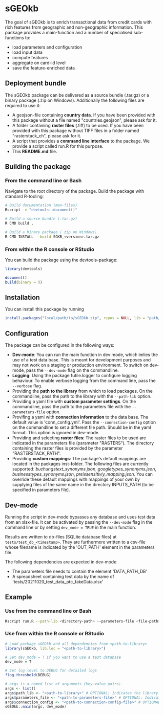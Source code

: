
# sGEOkb

The goal of sGEOkb is to enrich transactional data from credit cards with rich features from geographic and non-geographic information. This package
provides a main-function and a number of specialised sub-functions to:

- load parameters and configuration
- load input data
- compute features
- aggregate on card-id level
- save the feature-enriched data

## Deployment bundle

The sGEOkb package can be delivered as a source bundle (.tar.gz) or a binary package (.zip on Windows). Additionally the following files are required to use it:

- A geojson-file containing **country data**. If you have been provided with this package without a file named "countries.geojson", please ask for it.
- A folder containing **raster files** (.tiff) to be used. If you have been provided with this package without TIFF files in a folder named "rasterstack_ch", please ask for it.
- A script that provides a **command line interface** to the package. We provide a script called run.R for this purpose.
- This **README.md** file.

## Building the package

### From the command line or Bash

Navigate to the root directory of the package. Build the package with standard R-tooling:

``` bash
# Build documentation (man-files)
Rscript -e "devtools::document()"

# Build a source bundle (.tar.gz)
R CMD build .

# Build a binary package (.zip on Windows)
R CMD INSTALL --build SGKB_<version>.tar.gz
```

### From within the R console or RStudio

You can build the package using the devtools-package:

``` r
library(devtools)

document()
build(binary = T)
```

## Installation

You can install this package by running

``` r
install.packages("local/path/to/sGEOkb.zip", repos = NULL, lib = "path/to/library")
```

## Configuration

The package can be configured in the following ways:

- **Dev-mode**: You can run the main function in dev mode, which imlies the use of a test data base. This is meant for development purposes and may not work
on a staging or production environment. To switch on dev-mode, pass the
`--dev-mode` flag on the commandline.
- **Logging**: Using the package futile.logger to configure logging behaviour. To enable verbose logging from the command line, pass the `--verbose` flag.
- Providing the **path to the library** from which to load packages. On the commandline,
pass the path to the library with the `--path-lib` option.
- Providing a yaml file with **custom parameter settings**. On the commandline, pass the
path to the parameters file with the `--parameters-file` option.
- Provifing a yaml with **connection information** to the data base. The default value is 'conn_config.yml'. Pass the `--connection-config` option on the commandline to set a different file path. Should be in the yaml format. This option is ignored in dev-mode.
- Providing and selecting **raster files**: The raster files to be used are indicated in the
parameters file (parameter "RASTERS"). The directory containing the raster files is provided by the parameter "RASTERSTACK_PATH". 
- Providing **custom mappings**: The package's default mappings are located in the packages inst-folder. The following files are currently supported: *buchungstext_synonyms.json*, *googletypes_synonyms.json*, *businesstypes_synonyms.json*, *preissensitiviy_mapping.json*. You can override these default mappings with mappings of your own by supplying files of the same name in the directory INPUTS_PATH (to be specified in parameters file).

## Dev-mode

Running the script in dev-mode bypasses any database and uses test data from an xlsx-file. It can be activated by passing the `--dev-mode` flag in the command line or by setting `dev_mode = TRUE` in the main function.

Results are written to db-files (SQLite database files) at `tests/test_db_<timestamp>`. They are furthermore written to a csv-file whose filename is indicated by the 'OUT_PATH' element in the parameters file.

The following dependencies are expected in dev-mode:

- The parameters file needs to contain the element 'DATA_PATH_DB'
- A spreadsheet containing test data by the name of 'tests/20211020_test_data_ptc_fakeData.xlsx'

## Example

### Use from the command line or Bash

``` bash
Rscript run.R --path-lib <directory-path> --parameters-file <file-path> --connection-config <connection-config-path> --dev-mode --verbose
```

### Use from within the R console or RStudio

``` r
# Load package sGEOkb and all dependencies from <path-to-library>
library(sGEOkb, lib.loc = "<path-to-library>")

# Set dev_mode = T if you want to use a test database
dev_mode = T

# Set log level to DEBUG for detailed logs
flog.threshold(DEBUG)

# args is a named list of arguments (key-value pairs).
args <- list()
args$path_lib <- "<path-to-library>" # OPTIONAL: Indicates the library from which to load sGEOkb
args$parameters_file <- "<path-to-parameters-file>" # OPTIONAL: Indicates parameters file to use.
args$connection_config <- "<path-to-connection-config-file>" # OPTIONAL: Indicates the yaml file containing data base connection information
sGEOkb::main(args, dev_mode)
```

